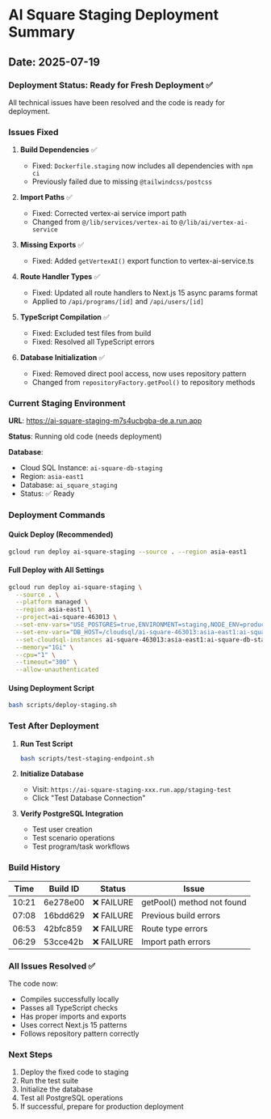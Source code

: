 # AI Square Staging Deployment Summary

## Date: 2025-07-19

### Deployment Status: Ready for Fresh Deployment ✅

All technical issues have been resolved and the code is ready for deployment.

### Issues Fixed

1. **Build Dependencies** ✅
   - Fixed: `Dockerfile.staging` now includes all dependencies with `npm ci`
   - Previously failed due to missing `@tailwindcss/postcss`

2. **Import Paths** ✅
   - Fixed: Corrected vertex-ai service import path
   - Changed from `@/lib/services/vertex-ai` to `@/lib/ai/vertex-ai-service`

3. **Missing Exports** ✅
   - Fixed: Added `getVertexAI()` export function to vertex-ai-service.ts

4. **Route Handler Types** ✅
   - Fixed: Updated all route handlers to Next.js 15 async params format
   - Applied to `/api/programs/[id]` and `/api/users/[id]`

5. **TypeScript Compilation** ✅
   - Fixed: Excluded test files from build
   - Fixed: Resolved all TypeScript errors

6. **Database Initialization** ✅
   - Fixed: Removed direct pool access, now uses repository pattern
   - Changed from `repositoryFactory.getPool()` to repository methods

### Current Staging Environment

**URL**: https://ai-square-staging-m7s4ucbgba-de.a.run.app

**Status**: Running old code (needs deployment)

**Database**: 
- Cloud SQL Instance: `ai-square-db-staging`
- Region: `asia-east1`
- Database: `ai_square_staging`
- Status: ✅ Ready

### Deployment Commands

#### Quick Deploy (Recommended)
```bash
gcloud run deploy ai-square-staging --source . --region asia-east1
```

#### Full Deploy with All Settings
```bash
gcloud run deploy ai-square-staging \
  --source . \
  --platform managed \
  --region asia-east1 \
  --project=ai-square-463013 \
  --set-env-vars="USE_POSTGRES=true,ENVIRONMENT=staging,NODE_ENV=production,GOOGLE_CLOUD_PROJECT=ai-square-463013,GOOGLE_CLOUD_LOCATION=us-central1" \
  --set-env-vars="DB_HOST=/cloudsql/ai-square-463013:asia-east1:ai-square-db-staging,DB_NAME=ai_square_staging,DB_USER=postgres,DB_PASSWORD=postgres" \
  --set-cloudsql-instances ai-square-463013:asia-east1:ai-square-db-staging \
  --memory="1Gi" \
  --cpu="1" \
  --timeout="300" \
  --allow-unauthenticated
```

#### Using Deployment Script
```bash
bash scripts/deploy-staging.sh
```

### Test After Deployment

1. **Run Test Script**
   ```bash
   bash scripts/test-staging-endpoint.sh
   ```

2. **Initialize Database**
   - Visit: `https://ai-square-staging-xxx.run.app/staging-test`
   - Click "Test Database Connection"

3. **Verify PostgreSQL Integration**
   - Test user creation
   - Test scenario operations
   - Test program/task workflows

### Build History

| Time | Build ID | Status | Issue |
|------|----------|--------|-------|
| 10:21 | 6e278e00 | ❌ FAILURE | getPool() method not found |
| 07:08 | 16bdd629 | ❌ FAILURE | Previous build errors |
| 06:53 | 42bfc859 | ❌ FAILURE | Route type errors |
| 06:29 | 53cce42b | ❌ FAILURE | Import path errors |

### All Issues Resolved ✅

The code now:
- Compiles successfully locally
- Passes all TypeScript checks
- Has proper imports and exports
- Uses correct Next.js 15 patterns
- Follows repository pattern correctly

### Next Steps

1. Deploy the fixed code to staging
2. Run the test suite
3. Initialize the database
4. Test all PostgreSQL operations
5. If successful, prepare for production deployment